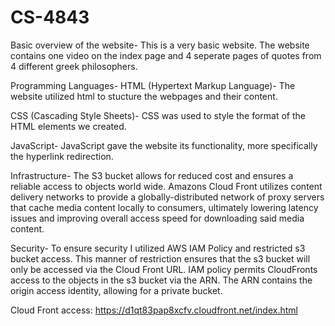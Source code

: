 # CS-4843
Basic overview of the website- 
This is a very basic website. The website contains one video on the index page and 4 seperate pages of quotes from 4 different greek philosophers. 

Programming Languages- 
HTML (Hypertext Markup Language)- The website utilized html to stucture the webpages and their content.

CSS (Cascading Style Sheets)- CSS was used to style the format of the HTML elements we created.

JavaScript- JavaScript gave the website its functionality, more specifically the hyperlink redirection.

Infrastructure-
The S3 bucket allows for reduced cost and ensures a reliable access to objects world wide. Amazons Cloud Front utilizes content delivery networks to provide a globally-distributed network of proxy servers that cache media content locally to consumers, ultimately lowering latency issues and improving overall access speed for downloading said media content.

Security-
To ensure security I utilized AWS IAM Policy and restricted s3 bucket access. This manner of restriction ensures that the s3 bucket will only be accessed via the Cloud Front URL. IAM policy permits CloudFronts access to the objects in the s3 bucket via the ARN. The ARN contains the origin access identity, allowing for a private bucket.


Cloud Front access: https://d1qt83pap8xcfv.cloudfront.net/index.html
